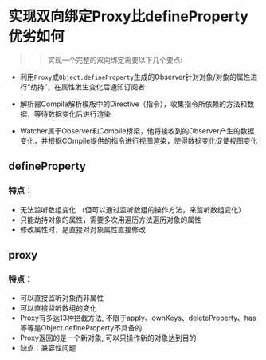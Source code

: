 # 实现双向绑定Proxy比defineProperty优劣如何

>>实现一个完整的双向绑定需要以下几个要点:
- 利用<code>Proxy</code>或<code>Object.defineProperty</code>生成的Observer针对对象/对象的属性进行“劫持”，在属性发生变化后通知订阅者

- 解析器Compile解析模版中的Directive（指令），收集指令所依赖的方法和数据，等待数据变化后进行渲染

- Watcher属于Observer和Compile桥梁，他将接收到的Observer产生的数据变化，并根据COmpile提供的指令进行视图渲染，使得数据变化促使视图变化


## defineProperty
### 特点：
- 无法监听数组变化 （但可以通过监听数组的操作方法，来监听数组变化）
- 只能劫持对象的属性，需要多次用遍历方法遍历对象的属性
- 修改属性时，是直接对对象属性直接修改


## proxy
### 特点：
- 可以直接监听对象而非属性
- 可以直接监听数组的变化
- Proxy有多达13种拦截方法, 不限于apply、ownKeys、deleteProperty、has等等是Object.defineProperty不具备的
- Proxy返回的是一个新对象, 可以只操作新的对象达到目的
- 缺点：兼容性问题